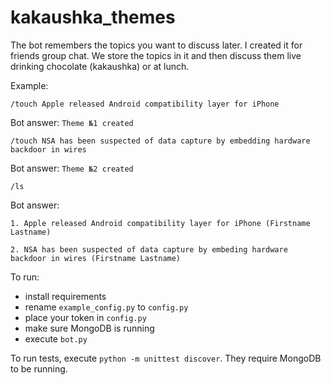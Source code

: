 # kakaushka_themes
The bot remembers the topics you want to discuss later. I created it for friends group chat. We store the topics in it and then discuss them live drinking chocolate (kakaushka) or at lunch.

Example:

`/touch Apple released Android compatibility layer for iPhone`

Bot answer:
`Theme №1 created`

`/touch NSA has been suspected of data capture by embedding hardware backdoor in wires`

Bot answer:
`Theme №2 created`

`/ls`

Bot answer:

`1. Apple released Android compatibility layer for iPhone (Firstname Lastname)`

`2. NSA has been suspected of data capture by embeding hardware backdoor in wires (Firstname Lastname)`


To run:
- install requirements
- rename `example_config.py` to `config.py`
- place your token in `config.py`
- make sure MongoDB is running
- execute `bot.py`

To run tests, execute `python -m unittest discover`. They require MongoDB to be running.
